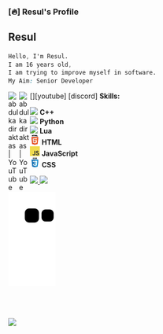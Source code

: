 ### [🔥] Resul's Profile

## Resul

```css
Hello, I'm Resul. 
I am 16 years old, 
I am trying to improve myself in software.
My Aim: Senior Developer
```
 
[<img align="left" alt="abdulkadiraktas | YouTube" width="22px" src="https://cdn.jsdelivr.net/npm/simple-icons@v3/icons/youtube.svg" />][youtube]
<img align="left" alt="abdulkadiraktas | YouTube" width="22px" src="https://cdn-icons-png.flaticon.com/512/2111/2111370.png" />[discord]
**Skills:**  

<code><img height="20" src="https://e7.pngegg.com/pngimages/46/626/png-clipart-c-logo-the-c-programming-language-computer-icons-computer-programming-source-code-programming-miscellaneous-template.png"></code> **C++** <br>
<code><img height="20" src="https://upload.wikimedia.org/wikipedia/commons/thumb/c/c3/Python-logo-notext.svg/1200px-Python-logo-notext.svg.png"></code> **Python** <br>
<code><img height="20" src="https://upload.wikimedia.org/wikipedia/commons/thumb/c/cf/Lua-Logo.svg/640px-Lua-Logo.svg.png"></code> **Lua** <br>
<code><img height="20" src="https://raw.githubusercontent.com/github/explore/5c058a388828bb5fde0bcafd4bc867b5bb3f26f3/topics/html/html.png"></code> **HTML** <br>
<code><img height="20" src="https://raw.githubusercontent.com/github/explore/80688e429a7d4ef2fca1e82350fe8e3517d3494d/topics/javascript/javascript.png"></code> **JavaScript**<br> 
<code><img height="20" src="https://raw.githubusercontent.com/github/explore/80688e429a7d4ef2fca1e82350fe8e3517d3494d/topics/css/css.png"></code> **CSS**

<div>
  <a href="https://github.com/R3sull">
  <img height="180em" src="https://github-readme-stats.vercel.app/api?username=ResuIl&show_icons=true&theme=dracula&include_all_commits=true&count_private=true"/>
  <img height="180em" src="https://github-readme-stats.vercel.app/api/top-langs/?username=ResuIl&layout=compact&langs_count=7&theme=dracula"/>
</div>

![Snake animation](https://github.com/rafaballerini/rafaballerini/blob/output/github-contribution-grid-snake.svg)
  
  <br><br>


![](https://komarev.com/ghpvc/?username=ResuIl&label=PROFILE+VIEWS)
